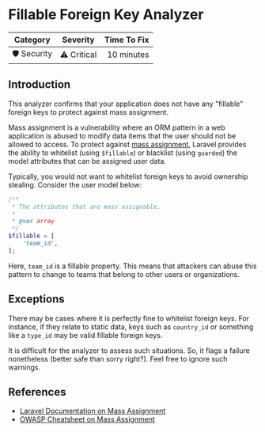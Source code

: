 # Fillable Foreign Key Analyzer

| Category       | Severity   | Time To Fix  |
| -------------  |:----------:| ------------:|
| 🛡️ Security    | ⚠️ Critical | 10 minutes   |

## Introduction

This analyzer confirms that your application does not have any "fillable" foreign keys to protect against mass assignment.

Mass assignment is a vulnerability where an ORM pattern in a web application is abused to modify data items that the user should not be allowed to access. To protect against [mass assignment](https://laravel.com/docs/eloquent#mass-assignment), Laravel provides the ability to whitelist (using `$fillable`) or blacklist (using `guarded`) the model attributes that can be assigned user data.

Typically, you would not want to whitelist foreign keys to avoid ownership stealing. Consider the user model below:

```php
/**
 * The attributes that are mass assignable.
 *
 * @var array
 */
$fillable = [
    'team_id',
];
``` 

Here, `team_id` is a fillable property. This means that attackers can abuse this pattern to change to teams that belong to other users or organizations.

## Exceptions

There may be cases where it is perfectly fine to whitelist foreign keys. For instance, if they relate to static data, keys such as `country_id` or something like a `type_id` may be valid fillable foreign keys.

It is difficult for the analyzer to assess such situations. So, it flags a failure nonetheless (better safe than sorry right?). Feel free to ignore such warnings.

## References

- [Laravel Documentation on Mass Assignment](https://laravel.com/docs/eloquent#mass-assignment)
- [OWASP Cheatsheet on Mass Assignment](https://cheatsheetseries.owasp.org/cheatsheets/Mass_Assignment_Cheat_Sheet.html)